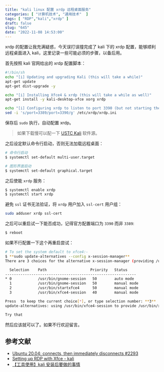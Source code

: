 ```yaml
---
title: "kali linux 配置 xrdp 远程桌面服务"
categories: [ "计算机技术", "通用技术"  ]
tags: [ "RDP","kali","xrdp" ]
draft: false
slug: "645"
date: "2022-11-08 14:53:00"
---
```


xrdp 的配置让我充满疑惑，今天误打误撞完成了 kali 下的 xrdp 配置，能够顺利远程桌面进入 kali，这里记录一些可能必须的步骤，以备后用。

首先按照 kali 官网给出的 xrdp 配置脚本：

```bash
#!/bin/sh
echo "[i] Updating and upgrading Kali (this will take a while)"
apt-get update
apt-get dist-upgrade -y

echo "[i] Installing Xfce4 & xrdp (this will take a while as well)"
apt-get install -y kali-desktop-xfce xorg xrdp

echo "[i] Configuring xrdp to listen to port 3390 (but not starting the service)"
sed -i 's/port=3389/port=3390/g' /etc/xrdp/xrdp.ini
```

保存后 `sudo` 执行，自动配置 xrdp。

> 如果下载慢可以配一下 [USTC Kali](https://mirrors.ustc.edu.cn/help/kali.html) 软件源。 

之后设定默认命令行启动，否则无法加载远程桌面：

```bash
# 命令行启动
$ systemctl set-default multi-user.target

# 图形界面启动
$ systemctl set-default graphical.target
```

之后使能 `xrdp` 服务：
```bash
$ systemctl enable xrdp
$ systemctl start xrdp
```

避免 `ssl` 证书无法验证，将 `xrdp` 用户加入 `ssl-cert` 用户组：

```bash
sudo adduser xrdp ssl-cert
```

之后可以重启试一下能否成功，记得官方配置端口为 `3390` 而非 `3389`:

```bash
$ reboot
```

如果不行配置一下这个再重启尝试：

```bash
# To set the system default to xfce4:-
$ **sudo update-alternatives --config x-session-manager**
There are 3 choices for the alternative x-session-manager (providing /usr/bin/x-session-manager).

  Selection    Path                    Priority   Status
------------------------------------------------------------
* 0            /usr/bin/gnome-session   50        auto mode
  1            /usr/bin/gnome-session   50        manual mode
  2            /usr/bin/startxfce4      50        manual mode
  3            /usr/bin/xfce4-session   40        manual mode

Press  to keep the current choice[*], or type selection number: **3**
update-alternatives: using /usr/bin/xfce4-session to provide /usr/bin/x-session-manager (x-session-manager) in manual mode

Try that
```
然后应该就可以了。如果不行欢迎留言。

## 参考文献

- [Ubuntu 20.04: connects, then immediately disconnects #2293](https://github.com/neutrinolabs/xrdp/issues/2293)
- [Setting up RDP with Xfce - kali](https://www.kali.org/docs/general-use/xfce-with-rdp/)
- [【工具使用】kali 安装后要做的事情](https://www.cnblogs.com/v1vvwv/p/kali-settings.html)
